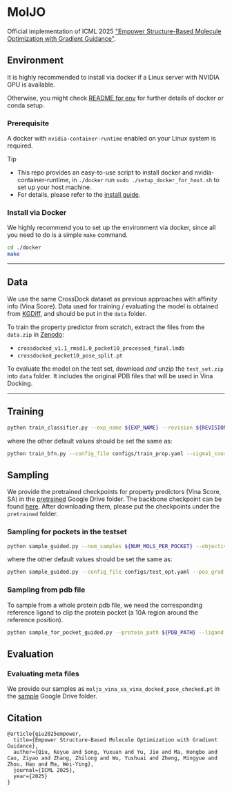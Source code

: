 # MolJO
Official implementation of ICML 2025 ["Empower Structure-Based Molecule Optimization with Gradient Guidance"](https://arxiv.org/abs/2411.13280).

## Environment
It is highly recommended to install via docker if a Linux server with NVIDIA GPU is available.

Otherwise, you might check [README for env](docker/README.md) for further details of docker or conda setup.

### Prerequisite
A docker with `nvidia-container-runtime` enabled on your Linux system is required.

> [!TIP]
> - This repo provides an easy-to-use script to install docker and nvidia-container-runtime, in `./docker` run `sudo ./setup_docker_for_host.sh` to set up your host machine.
> - For details, please refer to the [install guide](https://docs.nvidia.com/datacenter/cloud-native/container-toolkit/latest/install-guide.html).


### Install via Docker
We highly recommend you to set up the environment via docker, since all you need to do is a simple `make` command.
```bash
cd ./docker
make
```

-----
## Data
We use the same CrossDock dataset as previous approaches with affinity info (Vina Score). Data used for training / evaluating the model is obtained from [KGDiff](https://github.com/CMACH508/KGDiff/tree/main?tab=readme-ov-file), and should be put in the `data` folder.

To train the property predictor from scratch, extract the files from the `data.zip` in [Zenodo](https://zenodo.org/records/8419944):
* `crossdocked_v1.1_rmsd1.0_pocket10_processed_final.lmdb`
* `crossdocked_pocket10_pose_split.pt`

To evaluate the model on the test set, download _and_ unzip the `test_set.zip` into `data` folder. It includes the original PDB files that will be used in Vina Docking.

---
## Training
```bash
python train_classifier.py --exp_name ${EXP_NAME} --revision ${REVISION} --prop_name ${PROPERTY} # affinity qed sa
```

where the other default values should be set the same as:
```bash
python train_bfn.py --config_file configs/train_prop.yaml --sigma1_coord 0.03 --beta1 1.5 --lr 5e-4 --time_emb_dim 1 --epochs 15 --max_grad_norm Q --destination_prediction True --use_discrete_t True
```

## Sampling
We provide the pretrained checkpoints for property predictors (Vina Score, SA) in the [pretrained](https://drive.google.com/drive/folders/12t90e-gHBbYn3tFOFIENZc0mZYFhZuX2?usp=share_link) Google Drive folder. The backbone checkpoint can be found [here](https://drive.google.com/file/d/1TcUQM7Lw1klH2wOVBu20cTsvBTcC1WKu/view?usp=share_link). After downloading them, please put the checkpoints under the `pretrained` folder.

### Sampling for pockets in the testset
```bash
python sample_guided.py --num_samples ${NUM_MOLS_PER_POCKET} --objective ${OBJ} # vina_sa
```

where the other default values should be set the same as:
```bash
python sample_guided.py --config_file configs/test_opt.yaml --pos_grad_weight 50 --type_grad_weight 50 --guide_mode param_naive --sample_steps 200 --sample_num_atoms prior
```

### Sampling from pdb file
To sample from a whole protein pdb file, we need the corresponding reference ligand to clip the protein pocket (a 10A region around the reference position).

```bash
python sample_for_pocket_guided.py --protein_path ${PDB_PATH} --ligand_path ${SDF_PATH}
```

## Evaluation

### Evaluating meta files
We provide our samples as `moljo_vina_sa_vina_docked_pose_checked.pt` in the [sample](https://drive.google.com/drive/folders/1A3Mthm9ksbfUnMCe5T2noGsiEV1RfChH?usp=sharing) Google Drive folder.


## Citation

```
@article{qiu2025empower,
  title={Empower Structure-Based Molecule Optimization with Gradient Guidance},
  author={Qiu, Keyue and Song, Yuxuan and Yu, Jie and Ma, Hongbo and Cao, Ziyao and Zhang, Zhilong and Wu, Yushuai and Zheng, Mingyue and Zhou, Hao and Ma, Wei-Ying},
  journal={ICML 2025},
  year={2025}
}
```
